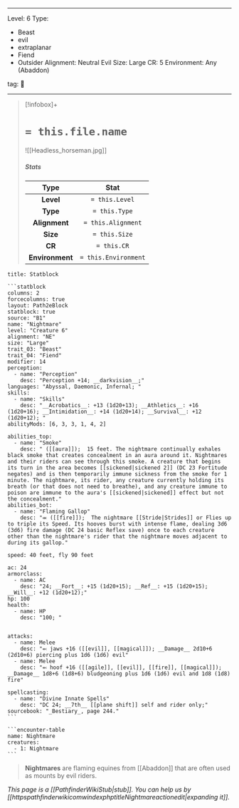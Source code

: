 
---


Level: 6
Type:
- Beast
- evil
- extraplanar
- Fiend
- Outsider
Alignment: Neutral Evil
Size: Large
CR: 5
Environment: Any (Abaddon)


tag: 👹

---

> [!infobox]+
> #  `= this.file.name`
> ![[Headless_horseman.jpg]]
> ##### Stats
> Type | Stat |
> :---:|:---:|
> **Level** | `= this.Level` |
> **Type** | `= this.Type` |
> **Alignment** | `= this.Alignment` |
> **Size** | `= this.Size` |
> **CR** | `= this.CR` |
> **Environment** | `= this.Environment` |




````ad-info
title: Statblock

```statblock
columns: 2
forcecolumns: true
layout: Path2eBlock
statblock: true
source: "B1"
name: "Nightmare"
level: "Creature 6"
alignment: "NE"
size: "Large"
trait_03: "Beast"
trait_04: "Fiend"
modifier: 14
perception:
  - name: "Perception"
    desc: "Perception +14; __darkvision__;"
languages: "Abyssal, Daemonic, Infernal; "
skills:
  - name: "Skills"
    desc: "__Acrobatics__: +13 (1d20+13); __Athletics__: +16 (1d20+16); __Intimidation__: +14 (1d20+14); __Survival__: +12 (1d20+12); "
abilityMods: [6, 3, 3, 1, 4, 2]

abilities_top:
  - name: "Smoke"
    desc: " ([[aura]]);  15 feet. The nightmare continually exhales black smoke that creates concealment in an aura around it. Nightmares and their riders can see through this smoke. A creature that begins its turn in the area becomes [[sickened|sickened 2]] (DC 23 Fortitude negates) and is then temporarily immune sickness from the smoke for 1 minute. The nightmare, its rider, any creature currently holding its breath (or that does not need to breathe), and any creature immune to poison are immune to the aura's [[sickened|sickened]] effect but not the concealment."
abilities_bot:
  - name: "Flaming Gallop"
    desc: "⬺ ([[fire]]);  The nightmare [[Stride|Strides]] or Flies up to triple its Speed. Its hooves burst with intense flame, dealing 3d6 (3d6) fire damage (DC 24 basic Reflex save) once to each creature other than the nightmare's rider that the nightmare moves adjacent to during its gallop."

speed: 40 feet, fly 90 feet

ac: 24
armorclass:
  - name: AC
    desc: "24; __Fort__: +15 (1d20+15); __Ref__: +15 (1d20+15); __Will__: +12 (1d20+12);"
hp: 100
health:
  - name: HP
    desc: "100; "


attacks:
  - name: Melee
    desc: "⬻ jaws +16 ([[evil]], [[magical]]); __Damage__ 2d10+6 (2d10+6) piercing plus 1d6 (1d6) evil"
  - name: Melee
    desc: "⬻ hoof +16 ([[agile]], [[evil]], [[fire]], [[magical]]); __Damage__ 1d8+6 (1d8+6) bludgeoning plus 1d6 (1d6) evil and 1d8 (1d8) fire"

spellcasting:
  - name: "Divine Innate Spells"
    desc: "DC 24; __7th__ [[plane shift]] self and rider only;"
sourcebook: "_Bestiary_, page 244."
```

```encounter-table
name: Nightmare
creatures:
  - 1: Nightmare
```

````



> **Nightmares** are flaming equines from [[Abaddon]] that are often used as mounts by evil riders.



*This page is a [[PathfinderWikiStub|stub]]. You can help us by [[httpspathfinderwikicomwindexphptitleNightmareactionedit|expanding it]].*









